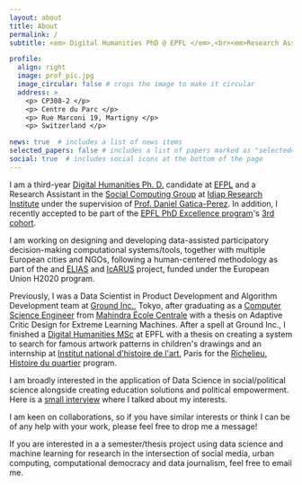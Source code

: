 ```yaml
---
layout: about
title: About
permalink: /
subtitle: <em> Digital Humanities PhD @ EPFL </em>,<br><em>Research Assistant @ Idiap</em>

profile:
  align: right
  image: prof_pic.jpg
  image_circular: false # crops the image to make it circular
  address: >
    <p> CP308-2 </p>
    <p> Centre du Parc </p>
    <p> Rue Marconi 19, Martigny </p>
    <p> Switzerland </p>

news: true  # includes a list of news items
selected_papers: false # includes a list of papers marked as "selected={true}"
social: true  # includes social icons at the bottom of the page
---
```


I am a third-year [Digital Humanities Ph. D.](https://www.epfl.ch/education/phd/eddh-digital-humanities/) candidate at [EFPL](https://www.epfl.ch/en/) and a Research Assistant in the [Social Computing Group](https://www.idiap.ch/en/scientific-research/social-computing) at [Idiap Research Institute](https://www.idiap.ch/en) under the supervision of [Prof. Daniel Gatica-Perez](https://www.idiap.ch/~gatica/). In addition, I recently accepted to be part of the [EPFL PhD Excellence program](https://www.epfl.ch/education/phd/doctoral-studies-structure/customized-curricula/epfl-phd-excellence-programme/)'s [3rd cohort](https://www.epfl.ch/education/phd/doctoral-studies-structure/customized-curricula/epfl-phd-excellence-programme/cohort-3/).

I am working on designing and developing data-assisted participatory decision-making computational systems/tools, together with multiple European cities and NGOs, following a human-centered methodology as part of the and [ELIAS](https://elias-ai.eu/) and [IcARUS](https://www.icarus-innovation.eu/) project, funded under the European Union H2020 program.

Previously, I was a Data Scientist in Product Development and Algorithm Development team at [Ground Inc.](https://en.groundinc.co.jp/), Tokyo, after graduating as a [Computer Science Engineer](https://www.mahindrauniversity.edu.in/computer-science-engineering) from [Mahindra École Centrale](https://www.mahindrauniversity.edu.in/schools/school-of-engineering) with a thesis on Adaptive Critic Design for Extreme Learning Machines. After a spell at Ground Inc., I finished a [Digital Humanities MSc](https://www.epfl.ch/education/master/programs/digital-humanities/) at EPFL with a thesis on creating a system to search for famous artwork patterns in children's drawings and an internship at [Institut national d'histoire de l'art](https://inha.fr/fr/index.html), Paris for the [Richelieu. Histoire du quartier](https://www.inha.fr/fr/recherche/le-departement-des-etudes-et-de-la-recherche/domaines-de-recherche/histoire-des-collections-histoire-des-institutions-artistiques-et-culturelles-economie-de-l-art/richelieu-histoire-du-quartier.html) program.

I am broadly interested in the application of Data Science in social/political science alongside creating education solutions and political empowerment. Here is a [small interview](https://actu.epfl.ch/news/dh-creates-the-chance-to-re-create-re-present-and-/) where I talked about my interests.

I am keen on collaborations, so if you have similar interests or think I can be of any help with your work, please feel free to drop me a message!

If you are interested in a a semester/thesis project using data science and machine learning for research in the intersection of social media, urban computing, computational democracy and data journalism, feel free to email me.
